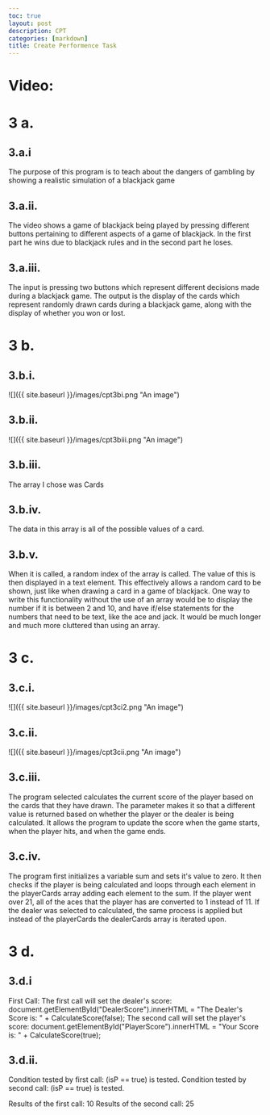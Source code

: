 ```yaml
---
toc: true
layout: post
description: CPT
categories: [markdown]
title: Create Performence Task
---
```


# Video:
[](https://youtu.be/XkIJ-Kru4co)

# 3 a.
## 3.a.i
The purpose of this program is to teach about the dangers of gambling by showing a realistic simulation of a blackjack game
## 3.a.ii.
The video shows a game of blackjack being played by pressing different buttons pertaining to different aspects of a game of blackjack. In the first part he wins due to blackjack rules and in the second part he loses.
## 3.a.iii.
The input is pressing two buttons which represent different decisions made during a blackjack game. The output is the display of the cards which represent randomly drawn cards during a blackjack game, along with the display of whether you won or lost.

# 3 b.
## 3.b.i.
![]({{ site.baseurl }}/images/cpt3bi.png "An image")
## 3.b.ii.
![]({{ site.baseurl }}/images/cpt3biii.png "An image")
## 3.b.iii.
The array I chose was Cards
## 3.b.iv.
The data in this array is all of the possible values of a card. 
## 3.b.v.
When it is called, a random index of the array is called. The value of this is then displayed in a text element. This effectively allows a random card to be shown, just like when drawing a card in a game of blackjack. One way to write this functionality without the use of an array would be to display the number if it is between 2 and 10, and have if/else statements for the numbers that need to be text, like the ace and jack. It would be much longer and much more cluttered than using an array.

# 3 c.
## 3.c.i.
![]({{ site.baseurl }}/images/cpt3ci2.png "An image")
## 3.c.ii.
![]({{ site.baseurl }}/images/cpt3cii.png "An image")
## 3.c.iii.
The program selected calculates the current score of the player based on the cards that they have drawn. The parameter makes it so that a different value is returned based on whether the player or the dealer is being calculated. It allows the program to update the score when the game starts, when the player hits, and when the game ends.
## 3.c.iv.
The program first initializes a variable sum and sets it's value to zero. It then checks if the player is being calculated and loops through each element in the playerCards array adding each element to the sum. If the player went over 21, all of the aces that the player has are converted to 1 instead of 11. If the dealer was selected to calculated, the same process is applied but instead of the playerCards the dealerCards array is iterated upon.

# 3 d.
## 3.d.i
First Call:
The first call will set the dealer's score: 
document.getElementById("DealerScore").innerHTML = "The Dealer's Score is: " + CalculateScore(false);
The second call will set the player's score:
document.getElementById("PlayerScore").innerHTML = "Your Score is: " + CalculateScore(true);
## 3.d.ii.
Condition tested by first call:
(isP == true) is tested.
Condition tested by second call:
(isP == true) is tested.

Results of the first call:
10
Results of the second call:
25